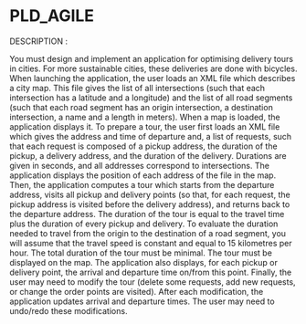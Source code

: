 # PLD_AGILE

DESCRIPTION :

You must design and implement an application for optimising delivery tours in cities. For more sustainable cities, these deliveries are done with bicycles. When launching the application, the user loads an XML file which describes a city map. This file gives the list of all intersections (such that each intersection has a latitude and a longitude) and the list of all road segments (such that each road segment has an origin intersection, a destination intersection, a name and a length in meters). When a map is loaded, the application displays it. To prepare a tour, the user first loads an XML file which gives the address and time of departure and, a list of requests, such that each request is composed of a pickup address, the duration of the pickup, a delivery address, and the duration of the delivery. Durations are given in seconds, and all addresses correspond to intersections. The application displays the position of each address of the file in the map. Then, the application computes a tour which starts from the departure address, visits all pickup and delivery points (so that, for each request, the pickup address is visited before the delivery address), and returns back to the departure address. The duration of the tour is equal to the travel time plus the duration of every pickup and delivery. To evaluate the duration needed to travel from the origin to the destination of a road segment, you will assume that the travel speed is constant and equal to 15 kilometres per hour. The total duration of the tour must be minimal. The tour must be displayed on the map. The application also displays, for each pickup or delivery point, the arrival and departure time on/from this point. Finally, the user may need to modify the tour (delete some requests, add new requests, or change the order points are visited). After each modification, the application updates arrival and departure times. The user may need to undo/redo these modifications.
